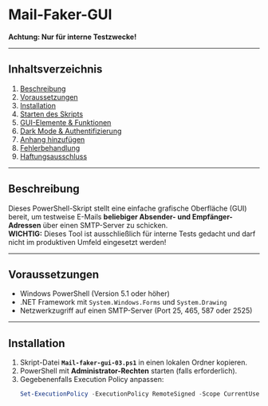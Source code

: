 # Mail-Faker-GUI

**Achtung: Nur für interne Testzwecke!**

---

## Inhaltsverzeichnis

1. [Beschreibung](#beschreibung)  
2. [Voraussetzungen](#voraussetzungen)  
3. [Installation](#installation)  
4. [Starten des Skripts](#starten-des-skripts)  
5. [GUI-Elemente & Funktionen](#gui-elemente--funktionen)  
6. [Dark Mode & Authentifizierung](#dark-mode--authentifizierung)  
7. [Anhang hinzufügen](#anhang-hinzufügen)  
8. [Fehlerbehandlung](#fehlerbehandlung)  
9. [Haftungsausschluss](#haftungsausschluss)

---

## Beschreibung

Dieses PowerShell-Skript stellt eine einfache grafische Oberfläche (GUI) bereit, um testweise E-Mails **beliebiger Absender- und Empfänger-Adressen** über einen SMTP-Server zu schicken.  
**WICHTIG:** Dieses Tool ist ausschließlich für interne Tests gedacht und darf nicht im produktiven Umfeld eingesetzt werden!

---

## Voraussetzungen

- Windows PowerShell (Version 5.1 oder höher)  
- .NET Framework mit `System.Windows.Forms` und `System.Drawing`  
- Netzwerkzugriff auf einen SMTP-Server (Port 25, 465, 587 oder 2525)  

---

## Installation

1. Skript-Datei **`Mail-faker-gui-03.ps1`** in einen lokalen Ordner kopieren.  
2. PowerShell mit **Administrator-Rechten** starten (falls erforderlich).  
3. Gegebenenfalls Execution Policy anpassen:
   ```powershell
   Set-ExecutionPolicy -ExecutionPolicy RemoteSigned -Scope CurrentUser
